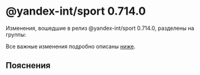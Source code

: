 # @yandex-int/sport 0.714.0

<!-- ЧЕЛОВЕЧЕСКОЕ ВСТУПЛЕНИЕ -->

Изменения, вошедшие в релиз @yandex-int/sport 0.714.0, разделены на группы:

Все важные изменения подробно описаны [ниже](#Пояснения).

## Пояснения

